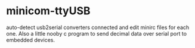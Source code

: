 # minicom-ttyUSB
auto-detect usb2serial converters connected and edit minirc files for each one. Also a little nooby c program to send decimal data over serial port to embedded devices.
